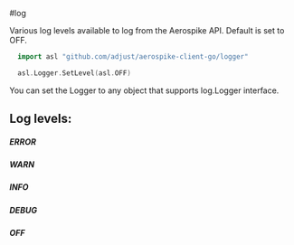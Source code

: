 #log

Various log levels available to log from the Aerospike API.
Default is set to OFF.

```go
  import asl "github.com/adjust/aerospike-client-go/logger"

  asl.Logger.SetLevel(asl.OFF)
```

You can set the Logger to any object that supports log.Logger interface.

## Log levels:

##### ERROR

##### WARN

##### INFO

##### DEBUG

##### OFF
